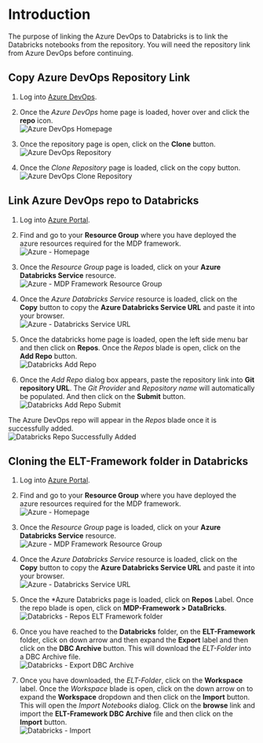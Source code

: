 # Introduction

The purpose of linking the Azure DevOps to Databricks is to link the Databricks notebooks from the repository. You will need the repository link from Azure DevOps before continuing.

## Copy Azure DevOps Repository Link

1. Log into [Azure DevOps](https://go.microsoft.com/fwlink/?LinkId=2014676&githubsi=true&clcid=0x409).
2. Once the *Azure DevOps* home page is loaded, hover over and click the **repo** icon.  
   ![Azure DevOps Homepage](./images/Azure%20DevOps%20Homepage.gif)

3. Once the repository page is open, click on the **Clone** button.  
   ![Azure DevOps Repository](./images/Azure%20DevOps%20Repository.png)

4. Once the *Clone Repository* page is loaded, click on the copy button.  
   ![Azure DevOps Clone Repository](./images/Azure%20DevOps%20Clone%20Repository.png)

## Link Azure DevOps repo to Databricks

1. Log into [Azure Portal](https://portal.azure.com/).
2. Find and go to your **Resource Group** where you have deployed the azure resources required for the MDP framework.  
   ![Azure - Homepage](./images/Azure%20-%20Homepage.png)

3. Once the *Resource Group* page is loaded, click on your **Azure Databricks Service** resource.  
   ![Azure - MDP Framework Resource Group](./images/Azure%20-%20MDP%20Framework%20Resource%20Group.png)

4. Once the *Azure Databricks Service* resource is loaded, click on the **Copy** button to copy the **Azure Databricks Service URL** and paste it into your browser.  
   ![Azure - Databricks Service URL](./images/Azure%20-%20Databricks%20Service%20URL.png)

5. Once the databricks home page is loaded, open the left side menu bar and then click on **Repos**. Once the *Repos* blade is open, click on the **Add Repo** button.  
   ![Databricks Add Repo](./images/Databricks%20Add%20Repo.png)

6. Once the *Add Repo* dialog box appears, paste the repository link into **Git repository URL**. The *Git Provider* and *Repository name* will automatically be populated. And then click on the **Submit** button.  
   ![Databricks Add Repo Submit](./images/Databricks%20Add%20Repo%20Submit.png)

The Azure DevOps repo will appear in the *Repos* blade once it is successfully added.  
   ![Databricks Repo Successfully Added](./images/Databricks%20Repo%20Successfully%20Added.png)

## Cloning the ELT-Framework folder in Databricks

1. Log into [Azure Portal](https://portal.azure.com/).
2. Find and go to your **Resource Group** where you have deployed the azure resources required for the MDP framework.  
   ![Azure - Homepage](./images/Azure%20-%20Homepage.png)

3. Once the *Resource Group* page is loaded, click on your **Azure Databricks Service** resource.  
   ![Azure - MDP Framework Resource Group](./images/Azure%20-%20MDP%20Framework%20Resource%20Group.png)

4. Once the *Azure Databricks Service* resource is loaded, click on the **Copy** button to copy the **Azure Databricks Service URL** and paste it into your browser.  
   ![Azure - Databricks Service URL](./images/Azure%20-%20Databricks%20Service%20URL.png)

5. Once the *Azure Databricks page is loaded, click on **Repos** Label. Once the repo blade is open, click on **MDP-Framework > DataBricks**.  
   ![Databricks - Repos ELT Framework folder](./images/Databricks%20-%20Repos%20ELT%20Framework%20folder.gif)

6. Once you have reached to the **Databricks** folder, on the **ELT-Framework** folder, click on down arrow and then expand the **Export** label and then click on the **DBC Archive** button. This will download the *ELT-Folder* into a DBC Archive file.  
   ![Databricks - Export DBC Archive](./images/Databricks%20-%20Export%20DBC%20Archive.png)

7. Once you have downloaded, the *ELT-Folder*, click on the **Workspace** label. Once the *Workspace* blade is open, click on the down arrow on to expand the **Workspace** dropdown and then click on the **Import** button. This will open the *Import Notebooks* dialog. Click on the **browse** link and import the **ELT-Framework DBC Archive** file and then click on the **Import** button.  
    ![Databricks - Import](./images/Databricks%20-%20Import.gif)

